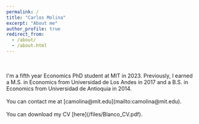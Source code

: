 ```yaml
---
permalink: /
title: "Carlos Molina"
excerpt: "About me"
author_profile: true
redirect_from: 
  - /about/
  - /about.html
---
```


<br>
<br>
I'm a fifth year Economics PhD student at MIT in 2023. Previously, I earned a M.S. in Economics from Universidad de Los Andes in 2017 and a B.S. in Economics from Universidad de Antioquia in 2014. 
<br>
<br>
You can contact me at [camolina@mit.edu](mailto:camolina@mit.edu).
<br>
<br>
You can download my CV [here](/files/Blanco_CV.pdf).
